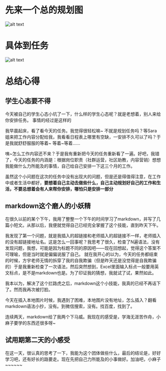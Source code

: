 # 先来一个总的规划图
![alt text](/D:/Desktop/工作计划表.png)
# 具体到任务
![alt text](/D:/Desktop/每日规划表.png)
# 总结心得
## 学生心态要不得
今天被自己的学生心态小坑了一下，什么样的学生心态呢？就是老想着，别人来给你安排任务。
事情的经过是这样的

我早晨起床，看了看今天的任务。我觉得很轻松嘛~ 不就是规划任务吗？等Sara姐来把工作内容分配给我，我看看日程表上哪里有空缺，一安排不久可以了吗？于是我就舒舒服服的等着~ 等着~等着……

咦~怎么工作内容还不来？于是我有重新把今天的任务重新看了一遍。好吧，我错了，今天的任务的内涵是：根据岗位职责（社群运营，社区助教，内容营销）想想我能做什么力所能及的事情，自己给自己安排一下这三个月的工作。

虽然这个小问题在这次的任务中没有出现大的问题，但是还是得值得注意，在工作中或者生活中都好，**要想着自己主动去做些什么，自己主动规划好自己的工作和生活，不要总想着会有人来帮你安排，哪怕只是安排一部分**
## markdown这个磨人的小妖精
在很久以前的某个下午，我用了整整一个下午的时间学习了markdown，并写了几篇小短文。从那以后，我便就觉得自己已经完全掌握了这个技能，直到昨天下午。

我发现了第一个问题，就是我插入的超链接和老师插入的超链接不一样，老师插入的没有超链接地址名。这是怎么一回事呢？我思考了很久，检查了N遍语法，没有发现问题，我想，可能是因为标题不同的原因吧——现在回想起，觉得这个答案不可理喻，但是当时就是偏偏说服了自己。
就在我开心的以为，今天的任务都结束的时候，方宇老师无情的拆穿了我的自我欺骗（但是昨天还是没觉得是自我欺骗的）于是我重新检查了一次语法，然后突然想到，Excel里面输入标点一般要用英文标点，是不是markdown也是。为了印证我的猜想，我就试了试，果然如此。

我本以为，解决了这个拦路虎之后，markdown这个小技能，我真的已经不再话下了。然而我再次被打脸。

今天在插入本地图片时候，我遇到了困难，本地图片没有地址，怎么插入？翻看markdown语法小抄，没有。到微信搜索，没有。找百度，找到了。

连续两天，markdown给了我两个下马威。我现在的感受是，学海无涯苦作舟，小麻子要学的东西还很多呀~

## 试用期第二天的小感受
在这一天，很认真的思考了一下，我能为这个团体做些什么，最后的结论是，好好学习吧，还有好长的路要走。现在先把自己力所能及的小事做好。加油吧，小麻子~~~~~~
